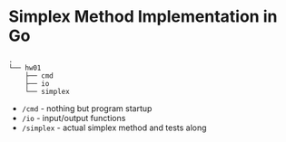 # Simplex Method Implementation in Go

```
.
└── hw01
    ├── cmd
    ├── io
    └── simplex
```

- `/cmd` - nothing but program startup 
- `/io` - input/output functions 
- `/simplex` - actual simplex method and tests along
